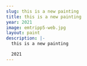 ```yaml
---
slug: this is a new painting
title: this is a new painting
year: 2021
image: emtripp5-web.jpg
layout: paint
description: |-
  this is a new painting

  2021
---
```

